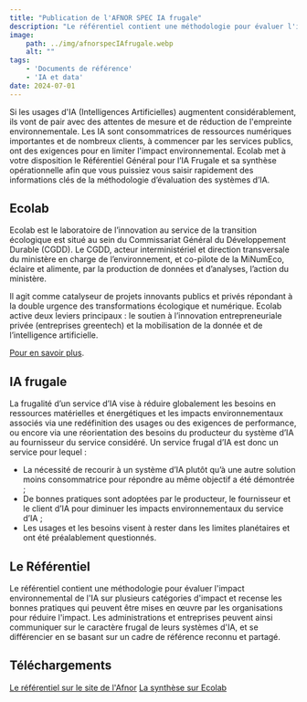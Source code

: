 ```yaml
---
title: "Publication de l'AFNOR SPEC IA frugale"
description: "Le référentiel contient une méthodologie pour évaluer l'impact environnemental de l'IA sur plusieurs catégories d'impact et recense les bonnes pratiques qui peuvent être mises en œuvre par les organisations pour réduire l'empreinte environnementale."
image:
    path: ../img/afnorspecIAfrugale.webp
    alt: ""
tags:
	- 'Documents de référence'
 	- 'IA et data'
date: 2024-07-01
---
```


Si les usages d'IA (Intelligences Artificielles) augmentent considérablement, ils vont de pair avec des attentes de mesure et de réduction de l'empreinte environnementale.
Les IA sont consommatrices de ressources numériques importantes et de nombreux clients, à commencer par les services publics, ont des exigences pour en limiter l'impact environnemental.
Ecolab met à votre disposition le Référentiel Général pour l’IA Frugale et sa synthèse opérationnelle afin que vous puissiez vous saisir rapidement des informations clés de la méthodologie d’évaluation des systèmes d’IA.

## Ecolab

Ecolab est le laboratoire de l’innovation au service de la transition écologique est situé au sein du Commissariat Général du Développement Durable (CGDD). Le CGDD, acteur interministériel et direction transversale du ministère en charge de l’environnement, et co-pilote de la MiNumEco, éclaire et alimente, par la production de données et d’analyses, l’action du ministère.

Il agit comme catalyseur de projets innovants publics et privés répondant à la double urgence
des transformations écologique et numérique.
Ecolab active deux leviers principaux : le soutien à l’innovation entrepreneuriale privée (entreprises greentech) et la mobilisation de la donnée et de l’intelligence
artificielle.

[Pour en savoir plus](https://greentechinnovation.fr/).

## IA frugale

La frugalité d’un service d’IA vise à réduire globalement les besoins en ressources matérielles et
énergétiques et les impacts environnementaux associés via une redéfinition des usages ou des
exigences de performance, ou encore via une réorientation des besoins du producteur du système
d’IA au fournisseur du service considéré. Un service frugal d’IA est donc un service pour lequel :
* La nécessité de recourir à un système d’IA plutôt qu’à une autre solution moins consommatrice
pour répondre au même objectif a été démontrée ;
* De bonnes pratiques sont adoptées par le producteur, le fournisseur et le client d’IA pour diminuer
les impacts environnementaux du service d’IA ;
* Les usages et les besoins visent à rester dans les limites planétaires et ont été préalablement
questionnés.

## Le Référentiel

Le référentiel contient une méthodologie pour évaluer l'impact environnemental de l'IA sur plusieurs catégories d'impact et recense les bonnes pratiques qui peuvent être mises en œuvre par les organisations pour réduire l'impact. Les administrations et entreprises peuvent ainsi communiquer sur le caractère frugal de leurs systèmes d'IA, et se différencier en se basant sur un cadre de référence reconnu et partagé.

<div class="fr-highlight">

## Téléchargements

[Le référentiel sur le site de l'Afnor](https://www.boutique.afnor.org/fr-fr/norme/afnor-spec-2314/referentiel-general-pour-lia-frugale-mesurer-et-reduire-limpact-environneme/fa208976/421140)
[La synthèse sur Ecolab](https://greentechinnovation.fr/storage/2024/06/Referentiel-general-pour-lIA-frugale.pdf)

</div>
